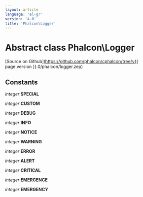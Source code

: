```yaml
---
layout: article
language: 'el-gr'
version: '4.0'
title: 'Phalcon\Logger'
---
```

# Abstract class **Phalcon\Logger**

[Source on Github](https://github.com/phalcon/cphalcon/tree/v{{ page.version }}.0/phalcon/logger.zep)

## Constants

*integer* **SPECIAL**

*integer* **CUSTOM**

*integer* **DEBUG**

*integer* **INFO**

*integer* **NOTICE**

*integer* **WARNING**

*integer* **ERROR**

*integer* **ALERT**

*integer* **CRITICAL**

*integer* **EMERGENCE**

*integer* **EMERGENCY**